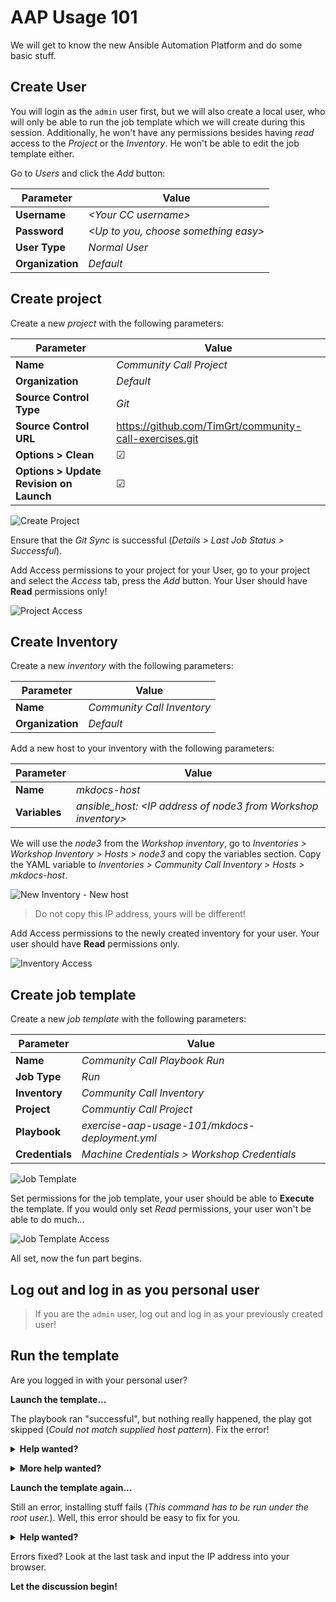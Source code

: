 # AAP Usage 101

We will get to know the new Ansible Automation Platform and do some basic stuff.

## Create User

You will login as the `admin` user first, but we will also create a local user, who will only be able to run the job template which we will create during this session. Additionally, he won't have any permissions besides having *read* access to the *Project* or the *Inventory*. He won't be able to edit the job template either.

Go to *Users* and click the *Add* button:

| Parameter | Value |
| --------- | ----- |
| **Username**  | *\<Your CC username>* |
| **Password** | *\<Up to you, choose something easy>* |
| **User Type** | *Normal User* |
| **Organization** | *Default* |

## Create project

Create a new *project* with the following parameters:

| Parameter | Value |
| --------- | ----- |
| **Name**  | *Community Call Project* |
| **Organization** | *Default* |
| **Source Control Type** | *Git* |
| **Source Control URL** | https://github.com/TimGrt/community-call-exercises.git |
| **Options > Clean** | &#9745; |
| **Options > Update Revision on Launch** | &#9745; |

![Create Project](.pictures/AAP-Create-Project.png)

Ensure that the *Git Sync* is successful (*Details > Last Job Status > Successful*).

Add Access permissions to your project for your User, go to your project and select the *Access* tab, press the *Add* button. Your User should have **Read** permissions only!

![Project Access](.pictures/AAP-Project-User-Read.png)

## Create Inventory

Create a new *inventory* with the following parameters:

| Parameter | Value |
| --------- | ----- |
| **Name**  | *Community Call Inventory* |
| **Organization** | *Default* |

Add a new host to your inventory with the following parameters:

| Parameter | Value |
| --------- | ----- |
| **Name**  | *mkdocs-host* |
| **Variables** | *ansible_host: \<IP address of node3 from Workshop inventory>* |

We will use the *node3* from the *Workshop inventory*, go to *Inventories > Workshop Inventory > Hosts > node3* and copy the variables section. Copy the YAML variable to *Inventories > Community Call Inventory > Hosts > mkdocs-host*.

![New Inventory - New host](.pictures/AAP-New-Inventory-new-host.png)

> Do not copy this IP address, yours will be different!

Add Access permissions to the newly created inventory for your user. Your user should have **Read** permissions only.

![Inventory Access](.pictures/AAP-New-Inventory-Access.png)

## Create job template

Create a new *job template* with the following parameters:

| Parameter | Value |
| --------- | ----- |
| **Name**  | *Community Call Playbook Run* |
| **Job Type** | *Run* |
| **Inventory** | *Community Call Inventory* |
| **Project** | *Communtiy Call Project* |
| **Playbook** | *exercise-aap-usage-101/mkdocs-deployment.yml* |
| **Credentials** | *Machine Credentials > Workshop Credentials* |

![Job Template](.pictures/AAP-Template.png)

Set permissions for the job template, your user should be able to **Execute** the template. If you would only set *Read* permissions, your user won't be able to do much...

![Job Template Access](.pictures/AAP-Template-Access.png)

All set, now the fun part begins.
 
## Log out and log in as you personal user

> If you are the `admin` user, log out and log in as your previously created user!

## Run the template

Are you logged in with your personal user?

**Launch the template...**

The playbook ran "successful", but nothing really happened, the play got skipped (*Could not match supplied host pattern*). Fix the error!

<p>
<details>
<summary><b>Help wanted?</b></summary>
 
Remember that every play always targets a group of hosts. Do we even defined a group in our inventory?

</details>
</p>

<p>
<details>
<summary><b>More help wanted?</b></summary>
 
The playbook targets the group `mkdocs`, create this group in your inventory (*Community Call Inventory*) and add `mkdocs-host` to that group. You will need to login as the *admin* user again, because you only have *read* permissions on the inventory.  
Log in as your personal user again and run the job template again.

</details>
</p>

**Launch the template again...**

Still an error, installing stuff fails (*This command has to be run under the root user.*). Well, this error should be easy to fix for you.

<p>
<details>
<summary><b>Help wanted?</b></summary>
 
We need *become* permissions, enable these for the job template.

</details>
</p>

Errors fixed? Look at the last task and input the IP address into your browser.

**Let the discussion begin!**